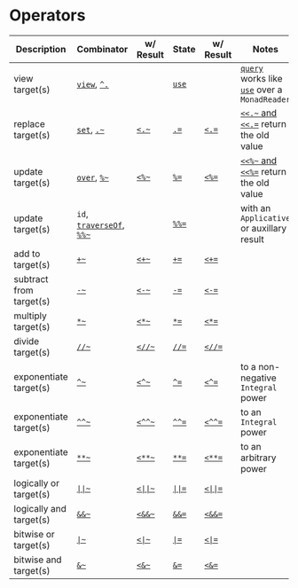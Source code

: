 Operators
=========

<table>
<thead>
<tr>
  <th>Description</th>
  <th>Combinator</th>
  <th>w/ Result</th>
  <th>State</th>
  <th>w/ Result</th>
  <th>Notes</th>
</tr>
</thead>
<tbody>
<tr>
  <td>view target(s)</td>
  <td><a href="http://ekmett.github.com/lens/Control-Lens-Getter.html#v:view"><code>view</code></a>, <a href="http://ekmett.github.com/lens/Control-Lens-Getter.html#v:-94-."><code>^.</code></a></td>
  <td/>
  <td><a href="http://ekmett.github.com/lens/Control-Lens-Getter.html#v:use"><code>use</code></a></td>
  <td/>
  <td><a href="http://ekmett.github.com/lens/Control-Lens-Getter.html#v:query"><code>query</code></a> works like <a href="http://ekmett.github.com/lens/Control-Lens-Getter.html#v:use"><code>use</code></a> over a <code>MonadReader</code></td>
</tr>
<tr>
  <td>replace target(s)</td>
  <td><a href="http://ekmett.github.com/lens/Control-Lens-Setter.html#v:set"><code>set</code></a>, <a href="http://ekmett.github.com/lens/Control-Lens-Setter.html#v:.-126-"><code>.~</code></a></td>
  <td><a href="http://ekmett.github.com/lens/Control-Lens-Setter.html#v:-60-.-126-"><code>&lt;.~</code></a></td>
  <td><a href="http://ekmett.github.com/lens/Control-Lens-Setter.html#v:.-61-"><code>.=</code></a></td>
  <td><a href="http://ekmett.github.com/lens/Control-Lens-Setter.html#v:-60-.-61-"><code>&lt;.=</code></a></td>
  <td><a href="http://ekmett.github.com/lens/Control-Lens-Type.html#v:-60--60-.-126-"><code>&lt;&lt;.~</code> and
      <a href="http://ekmett.github.com/lens/Control-Lens-Type.html#v:-60--60-.-61-"><code>&lt;&lt;.=</code></a>
      return the old value</td>
</tr>
<tr>
  <td>update target(s)</td>
  <td><a href="http://ekmett.github.com/lens/Control-Lens-Setter.html#v:over"><code>over</code></a>, <a href="http://ekmett.github.com/lens/Control-Lens-Setter.html#v:-37--126-"><code>%~</code></a></td>
  <td><a href="http://ekmett.github.com/lens/Control-Lens-Type.html#v:-60--37--126-"><code>&lt;%~</code></td>
  <td><a href="http://ekmett.github.com/lens/Control-Lens-Setter.html#v:-37--61-"><code>%=</code></a></td>
  <td><a href="http://ekmett.github.com/lens/Control-Lens-Type.html#v:-60--37--61-"><code>&lt;%=</code></td>
  <td><a href="http://ekmett.github.com/lens/Control-Lens-Type.html#v:-60--60--37--126-"><code>&lt;&lt;%~</code> and
      <a href="http://ekmett.github.com/lens/Control-Lens-Type.html#v:-60--60--37--61-"><code>&lt;&lt;%=</code></a>
      return the old value</td>
</tr>
<tr>
  <td>update target(s)</td>
  <td><code>id</code>, <a href="http://ekmett.github.com/lens/Control-Lens-Traversal.html#v:traverseOf"><code>traverseOf</code></a>, <a href="http://ekmett.github.com/lens/Control-Lens-Type.html#v:-37--37--126-"><code>%%~</code></a></td>
  <td/>
  <td><a href="http://ekmett.github.com/lens/Control-Lens-Type.html#v:-37--37--61-"><code>%%=</code></a></td>
  <td/>
  <td>with an <code>Applicative</code> or auxillary result</td>
</tr>
<tr>
  <td>add to target(s)</td>
  <td><a href="http://ekmett.github.com/lens/Control-Lens-Setter.html#v:-43--126-"><code>+~</code></a></td>
  <td><a href="http://ekmett.github.com/lens/Control-Lens-Type.html#v:-60--43--126-"><code>&lt;+~</code></td>
  <td><a href="http://ekmett.github.com/lens/Control-Lens-Setter.html#v:-43--61-"><code>+=</code></a></td>
  <td><a href="http://ekmett.github.com/lens/Control-Lens-Type.html#v:-60--43--61-"><code>&lt;+=</code></td>
</tr>
<tr>
  <td>subtract from target(s)</td>
  <td><a href="http://ekmett.github.com/lens/Control-Lens-Setter.html#v:-45--126-"><code>-~</code></a></td>
  <td><a href="http://ekmett.github.com/lens/Control-Lens-Type.html#v:-60--45--126-"><code>&lt;-~</code></td>
  <td><a href="http://ekmett.github.com/lens/Control-Lens-Setter.html#v:-45--61-"><code>-=</code></a></td>
  <td><a href="http://ekmett.github.com/lens/Control-Lens-Type.html#v:-60--45--61-"><code>&lt;-=</code></td>
</tr>
<tr>
  <td>multiply target(s)</td>
  <td><a href="http://ekmett.github.com/lens/Control-Lens-Setter.html#v:-42--126-"><code>*~</code></a></td>
  <td><a href="http://ekmett.github.com/lens/Control-Lens-Type.html#v:-60--42--126-"><code>&lt;*~</code></td>
  <td><a href="http://ekmett.github.com/lens/Control-Lens-Setter.html#v:-42--61-"><code>*=</code></a></td>
  <td><a href="http://ekmett.github.com/lens/Control-Lens-Type.html#v:-60--42--61-"><code>&lt;*=</code></td>
</tr>
<tr>
  <td>divide target(s)</td>
  <td><a href="http://ekmett.github.com/lens/Control-Lens-Setter.html#v:-47--47--126-"><code>//~</code></a></td>
  <td><a href="http://ekmett.github.com/lens/Control-Lens-Type.html#v:-60--47--47--126-"><code>&lt;//~</code></td>
  <td><a href="http://ekmett.github.com/lens/Control-Lens-Setter.html#v:-47--47--61-"><code>//=</code></a></td>
  <td><a href="http://ekmett.github.com/lens/Control-Lens-Type.html#v:-60--47--47--61-"><code>&lt;//=</code></td>
</tr>
<tr>
  <td>exponentiate target(s)</td>
  <td><a href="http://ekmett.github.com/lens/Control-Lens-Setter.html#v:-94--126-"><code>^~</code></a></td>
  <td><a href="http://ekmett.github.com/lens/Control-Lens-Type.html#v:-60--94--126-"><code>&lt;^~</code></td>
  <td><a href="http://ekmett.github.com/lens/Control-Lens-Setter.html#v:-94--61-"><code>^=</code></a></td>
  <td><a href="http://ekmett.github.com/lens/Control-Lens-Type.html#v:-60--94--61-"><code>&lt;^=</code></td>
  <td>to a non-negative <code>Integral</code> power</td>
</tr>
<tr>
  <td>exponentiate target(s)</td>
  <td><a href="http://ekmett.github.com/lens/Control-Lens-Setter.html#v:-94--94--126-"><code>^^~</code></a></td>
  <td><a href="http://ekmett.github.com/lens/Control-Lens-Type.html#v:-60--94--94--126-"><code>&lt;^^~</code></td>
  <td><a href="http://ekmett.github.com/lens/Control-Lens-Setter.html#v:-94--94--61-"><code>^^=</code></a></td>
  <td><a href="http://ekmett.github.com/lens/Control-Lens-Type.html#v:-60--94--94--61-"><code>&lt;^^=</code></td>
  <td>to an <code>Integral</code> power</td>
</tr>
<tr>
  <td>exponentiate target(s)</td>
  <td><a href="http://ekmett.github.com/lens/Control-Lens-Setter.html#v:-42--42--126-"><code>**~</code></a></td>
  <td><a href="http://ekmett.github.com/lens/Control-Lens-Type.html#v:-60--42--42--126-"><code>&lt;**~</code></td>
  <td><a href="http://ekmett.github.com/lens/Control-Lens-Setter.html#v:-42--42--61-"><code>**=</code></a></td>
  <td><a href="http://ekmett.github.com/lens/Control-Lens-Type.html#v:-60--42--42--61-"><code>&lt;**=</code></td>
  <td>to an arbitrary power</td>
</tr>
<tr>
  <td>logically or target(s)</td>
  <td><a href="http://ekmett.github.com/lens/Control-Lens-Setter.html#v:-124--124--126-"><code>||~</code></a></td>
  <td><a href="http://ekmett.github.com/lens/Control-Lens-Type.html#v:-60--124--124--126-"><code>&lt;||~</code></td>
  <td><a href="http://ekmett.github.com/lens/Control-Lens-Setter.html#v:-124--124--61-"><code>||=</code></a></td>
  <td><a href="http://ekmett.github.com/lens/Control-Lens-Type.html#v:-60--124--124--61-"><code>&lt;||=</code></td>
</tr>
<tr>
  <td>logically and target(s)</td>
  <td><a href="http://ekmett.github.com/lens/Control-Lens-Setter.html#v:-38--38--126-"><code>&amp;&amp;~</code></a></td>
  <td><a href="http://ekmett.github.com/lens/Control-Lens-Type.html#v:-60--38--38--126-"><code>&lt;&amp;&amp;~</code></td>
  <td><a href="http://ekmett.github.com/lens/Control-Lens-Setter.html#v:-38--38--61-"><code>&amp;&amp;=</code></a></td>
  <td><a href="http://ekmett.github.com/lens/Control-Lens-Type.html#v:-60--38--38--61-"><code>&lt;&amp;&amp;=</code></td>
</tr>
<tr>
  <td>bitwise or target(s)</td>
  <td><a href="http://ekmett.github.com/lens/Data-Bits-Lens.html#v:-124--126-"><code>|~</code></a></td>
  <td><a href="http://ekmett.github.com/lens/Data-Bits-Lens.html#v:-60--124--126-"><code>&lt;|~</code></td>
  <td><a href="http://ekmett.github.com/lens/Data-Bits-Lens.html#v:-124--61-"><code>|=</code></a></td>
  <td><a href="http://ekmett.github.com/lens/Data-Bits-Lens.html#v:-60--124--61-"><code>&lt;|=</code></td>
</tr>
<tr>
  <td>bitwise and target(s)</td>
  <td><a href="http://ekmett.github.com/lens/Data-Bits-Lens.html#v:-38--126-"><code>&amp;~</code></a></td>
  <td><a href="http://ekmett.github.com/lens/Data-Bits-Lens.html#v:-60--38--126-"><code>&lt;&amp;~</code></td>
  <td><a href="http://ekmett.github.com/lens/Data-Bits-Lens.html#v:-38--61-"><code>&amp;=</code></a></td>
  <td><a href="http://ekmett.github.com/lens/Data-Bits-Lens.html#v:-60--38--61-"><code>&lt;&amp;=</code></td>
</tr>
</tbody>
</table>